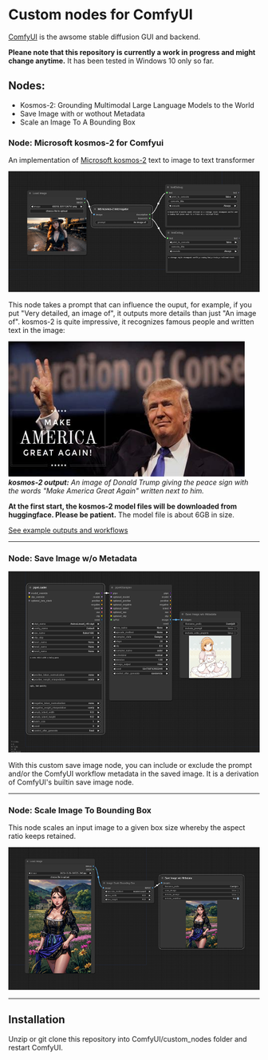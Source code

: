 # Custom nodes for ComfyUI

[ComfyUI](https://github.com/comfyanonymous/ComfyUI) is the awsome stable diffusion GUI and backend.

**Pleane note that this repository is currently a work in progress and might change anytime.** It has been tested in Windows 10 only so far.

## Nodes:
- Kosmos-2: Grounding Multimodal Large Language Models to the World 
- Save Image with or wothout Metadata
- Scale an Image To A Bounding Box

### Node: Microsoft kosmos-2 for Comfyui

An implementation of [Microsoft kosmos-2](https://huggingface.co/microsoft/kosmos-2-patch14-224) text to image to text transformer

![](img/ComfyUI_00001_.png)

This node takes a prompt that can influence the ouput, for example, if you put "Very detailed, an image of", it outputs more details than just "An image of". kosmos-2 is quite impressive, it recognizes famous people and written text in the image:

![Alt text](img/th-406341032.jpg) \
_**kosmos-2 output:** An image of Donald Trump giving the peace sign with the words "Make America Great Again" written next to him._

**At the first start, the kosmos-2 model files will be downloaded from huggingface. Please be patient.** The model file is about 6GB in size.

[See example outputs and workflows](examples/examples.md)

----

### Node: Save Image w/o Metadata

![](img/workflow.png)

With this custom save image node, you can include or exclude the prompt and/or the ComfyUI workflow metadata in the saved image. It is a derivation of ComfyUI's builtin save image node.

---

### Node: Scale Image To Bounding Box

This node scales an input image to a given box size whereby the aspect ratio keeps retained.

![Alt text](img/bounding_box.png)

---

## Installation

Unzip or git clone this repository into ComfyUI/custom_nodes folder and restart ComfyUI.
